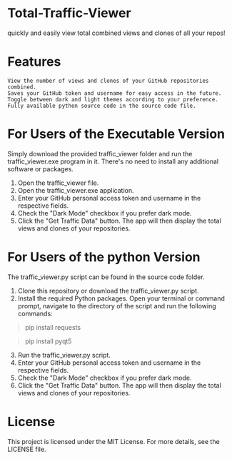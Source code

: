 # Total-Traffic-Viewer
quickly and easily view total combined views and clones of all your repos!

# Features

    View the number of views and clones of your GitHub repositories combined.
    Saves your GitHub token and username for easy access in the future.
    Toggle between dark and light themes according to your preference.
    Fully available python source code in the source code file. 

# For Users of the Executable Version

Simply download the provided traffic_viewer folder and run the traffic_viewer.exe program in it. There's no need to install any additional software or packages.

1. Open the traffic_viewer file.
2. Open the traffic_viewer.exe application.
3. Enter your GitHub personal access token and username in the respective fields.
4. Check the "Dark Mode" checkbox if you prefer dark mode.
5. Click the "Get Traffic Data" button. The app will then display the total views and clones of your repositories.

# For Users of the python Version
    
The traffic_viewer.py script can be found in the source code folder.
    
1. Clone this repository or download the traffic_viewer.py script.
2. Install the required Python packages. Open your terminal or command prompt, navigate to the directory of the script and run the following commands:
> pip install requests

> pip install pyqt5
3. Run the traffic_viewer.py script.
4. Enter your GitHub personal access token and username in the respective fields.
5. Check the "Dark Mode" checkbox if you prefer dark mode.
6. Click the "Get Traffic Data" button. The app will then display the total views and clones of your repositories.

# License

This project is licensed under the MIT License. For more details, see the LICENSE file.
